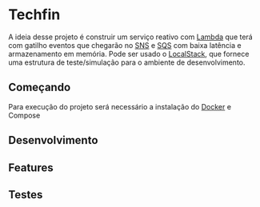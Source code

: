 # Techfin

A ideia desse projeto é construir um serviço reativo com [Lambda](https://aws.amazon.com/pt/lambda/) que terá com gatilho eventos que chegarão no [SNS](https://aws.amazon.com/pt/sns/?) e [SQS](https://aws.amazon.com/pt/sqs/) com baixa latência e armazenamento em memória.
Pode ser usado o [LocalStack](https://github.com/localstack/localstack), que fornece uma estrutura de teste/simulação para o ambiente de desenvolvimento.


## Começando

Para execução do projeto será necessário a instalação do [Docker](https://docs.docker.com/) e Compose


## Desenvolvimento


## Features


## Testes
